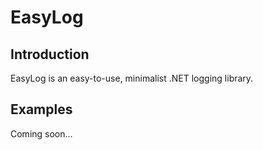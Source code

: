 EasyLog
=======

Introduction
------------

EasyLog is an easy-to-use, minimalist .NET logging library.

Examples
--------

Coming soon...
